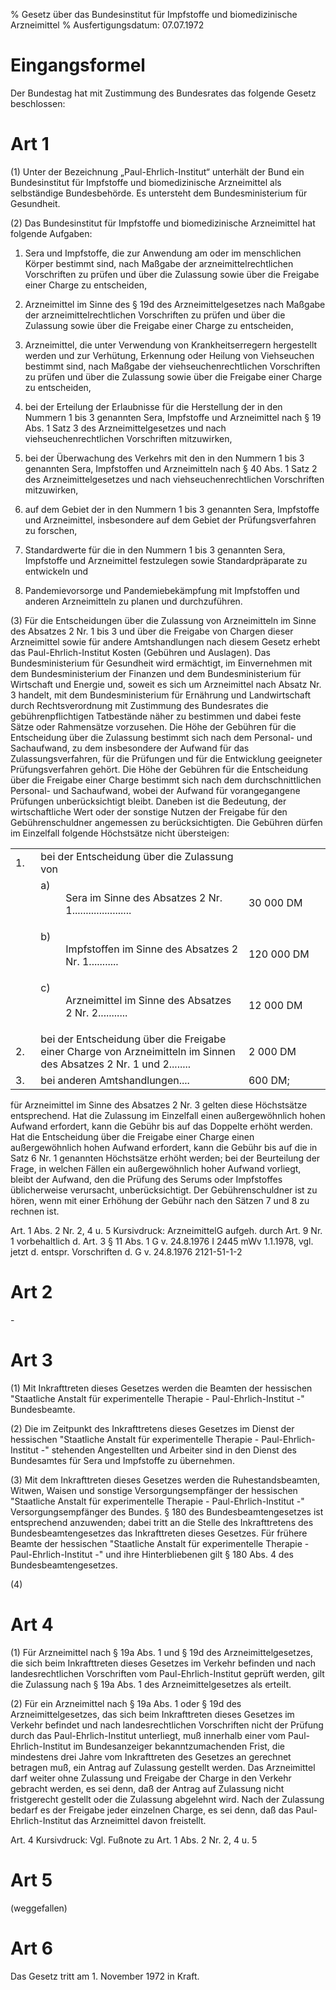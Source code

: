 % Gesetz über das Bundesinstitut für Impfstoffe und biomedizinische Arzneimittel
% Ausfertigungsdatum: 07.07.1972
 
# Eingangsformel

Der Bundestag hat mit Zustimmung des Bundesrates das folgende Gesetz beschlossen:

# Art 1

(1) Unter der Bezeichnung „Paul-Ehrlich-Institut“ unterhält der Bund ein Bundesinstitut für Impfstoffe und biomedizinische Arzneimittel als selbständige Bundesbehörde. Es untersteht dem Bundesministerium für Gesundheit.

(2) Das Bundesinstitut für Impfstoffe und biomedizinische Arzneimittel hat folgende Aufgaben:

1. Sera und Impfstoffe, die zur Anwendung am oder im menschlichen Körper bestimmt sind, nach Maßgabe der arzneimittelrechtlichen Vorschriften zu prüfen und über die Zulassung sowie über die Freigabe einer Charge zu entscheiden,

2. Arzneimittel im Sinne des § 19d des Arzneimittelgesetzes nach Maßgabe der arzneimittelrechtlichen Vorschriften zu prüfen und über die Zulassung sowie über die Freigabe einer Charge zu entscheiden,

3. Arzneimittel, die unter Verwendung von Krankheitserregern hergestellt werden und zur Verhütung, Erkennung oder Heilung von Viehseuchen bestimmt sind, nach Maßgabe der viehseuchenrechtlichen Vorschriften zu prüfen und über die Zulassung sowie über die Freigabe einer Charge zu entscheiden,

4. bei der Erteilung der Erlaubnisse für die Herstellung der in den Nummern 1 bis 3 genannten Sera, Impfstoffe und Arzneimittel nach § 19 Abs. 1 Satz 3 des Arzneimittelgesetzes und nach viehseuchenrechtlichen Vorschriften mitzuwirken,

5. bei der Überwachung des Verkehrs mit den in den Nummern 1 bis 3 genannten Sera, Impfstoffen und Arzneimitteln nach § 40 Abs. 1 Satz 2 des Arzneimittelgesetzes und nach viehseuchenrechtlichen Vorschriften mitzuwirken,

6. auf dem Gebiet der in den Nummern 1 bis 3 genannten Sera, Impfstoffe und Arzneimittel, insbesondere auf dem Gebiet der Prüfungsverfahren zu forschen,

7. Standardwerte für die in den Nummern 1 bis 3 genannten Sera, Impfstoffe und Arzneimittel festzulegen sowie Standardpräparate zu entwickeln und

8. Pandemievorsorge und Pandemiebekämpfung mit Impfstoffen und anderen Arzneimitteln zu planen und durchzuführen.

(3) Für die Entscheidungen über die Zulassung von Arzneimitteln im Sinne des Absatzes 2 Nr. 1 bis 3 und über die Freigabe von Chargen dieser Arzneimittel sowie für andere Amtshandlungen nach diesem Gesetz erhebt das Paul-Ehrlich-Institut Kosten (Gebühren und Auslagen). Das Bundesministerium für Gesundheit wird ermächtigt, im Einvernehmen mit dem Bundesministerium der Finanzen und dem Bundesministerium für Wirtschaft und Energie und, soweit es sich um Arzneimittel nach Absatz Nr. 3 handelt, mit dem Bundesministerium für Ernährung und Landwirtschaft durch Rechtsverordnung mit Zustimmung des Bundesrates die gebührenpflichtigen Tatbestände näher zu bestimmen und dabei feste Sätze oder Rahmensätze vorzusehen. Die Höhe der Gebühren für die Entscheidung über die Zulassung bestimmt sich nach dem Personal- und Sachaufwand, zu dem insbesondere der Aufwand für das Zulassungsverfahren, für die Prüfungen und für die Entwicklung geeigneter Prüfungsverfahren gehört. Die Höhe der Gebühren für die Entscheidung über die Freigabe einer Charge bestimmt sich nach dem durchschnittlichen Personal- und Sachaufwand, wobei der Aufwand für vorangegangene Prüfungen unberücksichtigt bleibt. Daneben ist die Bedeutung, der wirtschaftliche Wert oder der sonstige Nutzen der Freigabe für den Gebührenschuldner angemessen zu berücksichtigten. Die Gebühren dürfen im Einzelfall folgende Höchstsätze nicht übersteigen:  

<table style="border: none;"><colgroup><col style="width: 8%" /><col style="width: 66%" /><col style="width: 26%" /></colgroup><tbody><tr class="odd"><td style="text-align: left;">1.</td><td style="text-align: left;">bei der Entscheidung über die Zulassung von</td><td style="text-align: left;"> </td></tr><tr class="even"><td style="text-align: left;"> </td><td style="text-align: left;"><dl><dt>a)</dt><dd>Sera im Sinne des Absatzes 2 Nr. 1......................</dd></dl></td><td style="text-align: left;">30 000 DM</td></tr><tr class="odd"><td style="text-align: left;"> </td><td style="text-align: left;"><dl><dt>b)</dt><dd>Impfstoffen im Sinne des Absatzes 2 Nr. 1...........</dd></dl></td><td style="text-align: left;">120 000 DM</td></tr><tr class="even"><td style="text-align: left;"> </td><td style="text-align: left;"><dl><dt>c)</dt><dd>Arzneimittel im Sinne des Absatzes 2 Nr. 2...........</dd></dl></td><td style="text-align: left;">12 000 DM</td></tr><tr class="odd"><td style="text-align: left;">2.</td><td style="text-align: left;">bei der Entscheidung über die Freigabe einer Charge von Arzneimitteln im Sinnen des Absatzes 2 Nr. 1 und 2........</td><td style="text-align: left;">2 000 DM</td></tr><tr class="even"><td style="text-align: left;">3.</td><td style="text-align: left;">bei anderen Amtshandlungen....</td><td style="text-align: left;">600 DM;</td></tr></tbody></table>

für Arzneimittel im Sinne des Absatzes 2 Nr. 3 gelten diese Höchstsätze entsprechend. Hat die Zulassung im Einzelfall einen außergewöhnlich hohen Aufwand erfordert, kann die Gebühr bis auf das Doppelte erhöht werden. Hat die Entscheidung über die Freigabe einer Charge einen außergewöhnlich hohen Aufwand erfordert, kann die Gebühr bis auf die in Satz 6 Nr. 1 genannten Höchstsätze erhöht werden; bei der Beurteilung der Frage, in welchen Fällen ein außergewöhnlich hoher Aufwand vorliegt, bleibt der Aufwand, den die Prüfung des Serums oder Impfstoffes üblicherweise verursacht, unberücksichtigt. Der Gebührenschuldner ist zu hören, wenn mit einer Erhöhung der Gebühr nach den Sätzen 7 und 8 zu rechnen ist.

Art. 1 Abs. 2 Nr. 2, 4 u. 5 Kursivdruck: ArzneimittelG aufgeh. durch Art. 9 Nr. 1 vorbehaltlich d. Art. 3 § 11 Abs. 1 G v. 24.8.1976 I 2445 mWv 1.1.1978, vgl. jetzt d. entspr. Vorschriften d. G v. 24.8.1976 2121-51-1-2

# Art 2

\-

# Art 3

(1) Mit Inkrafttreten dieses Gesetzes werden die Beamten der hessischen "Staatliche Anstalt für experimentelle Therapie - Paul-Ehrlich-Institut -" Bundesbeamte.

(2) Die im Zeitpunkt des Inkrafttretens dieses Gesetzes im Dienst der hessischen "Staatliche Anstalt für experimentelle Therapie - Paul-Ehrlich-Institut -" stehenden Angestellten und Arbeiter sind in den Dienst des Bundesamtes für Sera und Impfstoffe zu übernehmen.

(3) Mit dem Inkrafttreten dieses Gesetzes werden die Ruhestandsbeamten, Witwen, Waisen und sonstige Versorgungsempfänger der hessischen "Staatliche Anstalt für experimentelle Therapie - Paul-Ehrlich-Institut -" Versorgungsempfänger des Bundes. § 180 des Bundesbeamtengesetzes ist entsprechend anzuwenden; dabei tritt an die Stelle des Inkrafttretens des Bundesbeamtengesetzes das Inkrafttreten dieses Gesetzes. Für frühere Beamte der hessischen "Staatliche Anstalt für experimentelle Therapie - Paul-Ehrlich-Institut -" und ihre Hinterbliebenen gilt § 180 Abs. 4 des Bundesbeamtengesetzes.

(4)

# Art 4

(1) Für Arzneimittel nach § 19a Abs. 1 und § 19d des Arzneimittelgesetzes, die sich beim Inkrafttreten dieses Gesetzes im Verkehr befinden und nach landesrechtlichen Vorschriften vom Paul-Ehrlich-Institut geprüft werden, gilt die Zulassung nach § 19a Abs. 1 des Arzneimittelgesetzes als erteilt.

(2) Für ein Arzneimittel nach § 19a Abs. 1 oder § 19d des Arzneimittelgesetzes, das sich beim Inkrafttreten dieses Gesetzes im Verkehr befindet und nach landesrechtlichen Vorschriften nicht der Prüfung durch das Paul-Ehrlich-Institut unterliegt, muß innerhalb einer vom Paul-Ehrlich-Institut im Bundesanzeiger bekanntzumachenden Frist, die mindestens drei Jahre vom Inkrafttreten des Gesetzes an gerechnet betragen muß, ein Antrag auf Zulassung gestellt werden. Das Arzneimittel darf weiter ohne Zulassung und Freigabe der Charge in den Verkehr gebracht werden, es sei denn, daß der Antrag auf Zulassung nicht fristgerecht gestellt oder die Zulassung abgelehnt wird. Nach der Zulassung bedarf es der Freigabe jeder einzelnen Charge, es sei denn, daß das Paul-Ehrlich-Institut das Arzneimittel davon freistellt.

Art. 4 Kursivdruck: Vgl. Fußnote zu Art. 1 Abs. 2 Nr. 2, 4 u. 5

# Art 5

(weggefallen)

# Art 6

Das Gesetz tritt am 1. November 1972 in Kraft.

